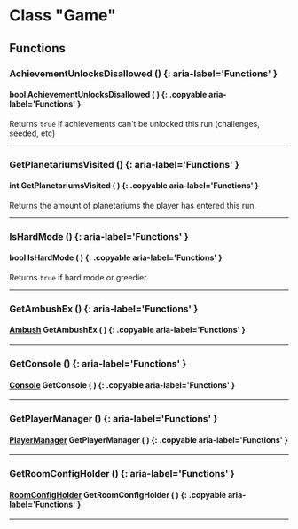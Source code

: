# Class "Game"

## Functions

### AchievementUnlocksDisallowed () {: aria-label='Functions' }
#### bool AchievementUnlocksDisallowed ( ) {: .copyable aria-label='Functions' }
Returns `true` if achievements can't be unlocked this run (challenges, seeded, etc)

___
### GetPlanetariumsVisited () {: aria-label='Functions' }
#### int GetPlanetariumsVisited ( ) {: .copyable aria-label='Functions' }
Returns the amount of planetariums the player has entered this run.

___
### IsHardMode () {: aria-label='Functions' }
#### bool IsHardMode ( ) {: .copyable aria-label='Functions' }
Returns `true` if hard mode or greedier

___
### GetAmbushEx () {: aria-label='Functions' }
#### [Ambush](Ambush.md) GetAmbushEx ( ) {: .copyable aria-label='Functions' }

___
### GetConsole () {: aria-label='Functions' }
#### [Console](Console.md) GetConsole ( ) {: .copyable aria-label='Functions' }

___
### GetPlayerManager () {: aria-label='Functions' }
#### [PlayerManager](PlayerManager.md) GetPlayerManager ( ) {: .copyable aria-label='Functions' }

___
### GetRoomConfigHolder () {: aria-label='Functions' }
#### [RoomConfigHolder](RoomConfigHolder.md) GetRoomConfigHolder ( ) {: .copyable aria-label='Functions' }

___
